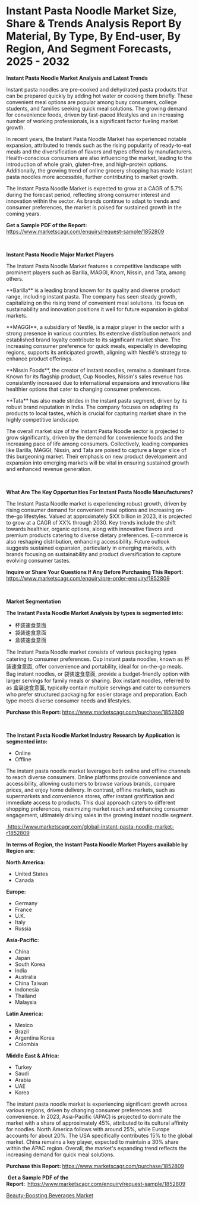 <p><h1>Instant Pasta Noodle Market Size, Share & Trends Analysis Report By Material, By Type, By End-user, By Region, And Segment Forecasts, 2025 - 2032</h1></p><p><strong>Instant Pasta Noodle Market Analysis and Latest Trends</strong></p>
<p><p>Instant pasta noodles are pre-cooked and dehydrated pasta products that can be prepared quickly by adding hot water or cooking them briefly. These convenient meal options are popular among busy consumers, college students, and families seeking quick meal solutions. The growing demand for convenience foods, driven by fast-paced lifestyles and an increasing number of working professionals, is a significant factor fueling market growth.</p><p>In recent years, the Instant Pasta Noodle Market has experienced notable expansion, attributed to trends such as the rising popularity of ready-to-eat meals and the diversification of flavors and types offered by manufacturers. Health-conscious consumers are also influencing the market, leading to the introduction of whole grain, gluten-free, and high-protein options. Additionally, the growing trend of online grocery shopping has made instant pasta noodles more accessible, further contributing to market growth.</p><p>The Instant Pasta Noodle Market is expected to grow at a CAGR of 5.7% during the forecast period, reflecting strong consumer interest and innovation within the sector. As brands continue to adapt to trends and consumer preferences, the market is poised for sustained growth in the coming years.</p></p>
<p><strong>Get a Sample PDF of the Report:&nbsp;</strong> <a href="https://www.marketscagr.com/enquiry/request-sample/1852809?utm_campaign=3508&utm_medium=2&utm_source=Github&utm_content=ia&utm_term=07042025&utm_id=instant-pasta-noodle">https://www.marketscagr.com/enquiry/request-sample/1852809</a></p>
<p>&nbsp;</p>
<p><strong>Instant Pasta Noodle Major Market Players</strong></p>
<p><p>The Instant Pasta Noodle Market features a competitive landscape with prominent players such as Barilla, MAGGI, Knorr, Nissin, and Tata, among others. </p><p>**Barilla** is a leading brand known for its quality and diverse product range, including instant pasta. The company has seen steady growth, capitalizing on the rising trend of convenient meal solutions. Its focus on sustainability and innovation positions it well for future expansion in global markets.</p><p>**MAGGI**, a subsidiary of Nestlé, is a major player in the sector with a strong presence in various countries. Its extensive distribution network and established brand loyalty contribute to its significant market share. The increasing consumer preference for quick meals, especially in developing regions, supports its anticipated growth, aligning with Nestlé's strategy to enhance product offerings.</p><p>**Nissin Foods**, the creator of instant noodles, remains a dominant force. Known for its flagship product, Cup Noodles, Nissin's sales revenue has consistently increased due to international expansions and innovations like healthier options that cater to changing consumer preferences.</p><p>**Tata** has also made strides in the instant pasta segment, driven by its robust brand reputation in India. The company focuses on adapting its products to local tastes, which is crucial for capturing market share in the highly competitive landscape.</p><p>The overall market size of the Instant Pasta Noodle sector is projected to grow significantly, driven by the demand for convenience foods and the increasing pace of life among consumers. Collectively, leading companies like Barilla, MAGGI, Nissin, and Tata are poised to capture a larger slice of this burgeoning market. Their emphasis on new product development and expansion into emerging markets will be vital in ensuring sustained growth and enhanced revenue generation.</p></p>
<p>&nbsp;</p>
<p><strong>What Are The Key Opportunities For Instant Pasta Noodle Manufacturers?</strong></p>
<p><p>The Instant Pasta Noodle market is experiencing robust growth, driven by rising consumer demand for convenient meal options and increasing on-the-go lifestyles. Valued at approximately $XX billion in 2023, it is projected to grow at a CAGR of XX% through 2030. Key trends include the shift towards healthier, organic options, along with innovative flavors and premium products catering to diverse dietary preferences. E-commerce is also reshaping distribution, enhancing accessibility. Future outlook suggests sustained expansion, particularly in emerging markets, with brands focusing on sustainability and product diversification to capture evolving consumer tastes.</p></p>
<p><strong>Inquire or Share Your Questions If Any Before Purchasing This Report:</strong> <a href="https://www.marketscagr.com/enquiry/pre-order-enquiry/1852809?utm_campaign=3508&utm_medium=2&utm_source=Github&utm_content=ia&utm_term=07042025&utm_id=instant-pasta-noodle">https://www.marketscagr.com/enquiry/pre-order-enquiry/1852809</a></p>
<p>&nbsp;</p>
<p><strong>Market Segmentation</strong></p>
<p><strong>The Instant Pasta Noodle Market Analysis by types is segmented into:</strong></p>
<p><ul><li>杯装速食意面</li><li>袋装速食意面</li><li>盒装速食意面</li></ul></p>
<p><p>The Instant Pasta Noodle market consists of various packaging types catering to consumer preferences. Cup instant pasta noodles, known as 杯装速食意面, offer convenience and portability, ideal for on-the-go meals. Bag instant noodles, or 袋装速食意面, provide a budget-friendly option with larger servings for family meals or sharing. Box instant noodles, referred to as 盒装速食意面, typically contain multiple servings and cater to consumers who prefer structured packaging for easier storage and preparation. Each type meets diverse consumer needs and lifestyles.</p></p>
<p><strong>Purchase this Report:&nbsp;</strong><a href="https://www.marketscagr.com/purchase/1852809?utm_campaign=3508&utm_medium=2&utm_source=Github&utm_content=ia&utm_term=07042025&utm_id=instant-pasta-noodle">https://www.marketscagr.com/purchase/1852809</a></p>
<p>&nbsp;</p>
<p><strong>The Instant Pasta Noodle Market Industry Research by Application is segmented into:</strong></p>
<p><ul><li>Online</li><li>Offline</li></ul></p>
<p><p>The instant pasta noodle market leverages both online and offline channels to reach diverse consumers. Online platforms provide convenience and accessibility, allowing customers to browse various brands, compare prices, and enjoy home delivery. In contrast, offline markets, such as supermarkets and convenience stores, offer instant gratification and immediate access to products. This dual approach caters to different shopping preferences, maximizing market reach and enhancing consumer engagement, ultimately driving sales in the growing instant noodle segment.</p></p>
<p><a href="https://www.marketscagr.com/global-instant-pasta-noodle-market-r1852809?utm_campaign=3508&utm_medium=2&utm_source=Github&utm_content=ia&utm_term=07042025&utm_id=instant-pasta-noodle">&nbsp;https://www.marketscagr.com/global-instant-pasta-noodle-market-r1852809</a></p>
<p><strong>In terms of Region, the Instant Pasta Noodle Market Players available by Region are:</strong></p>
<p>
    <p> <strong> North America: </strong>
        <ul>
            <li>United States</li>
            <li>Canada</li>
        </ul>
        </p> 
    <p> <strong> Europe: </strong>
        <ul>
            <li>Germany</li>
            <li>France</li>
            <li>U.K.</li>
            <li>Italy</li>
            <li>Russia</li>
        </ul>
        </p> 
    <p> <strong> Asia-Pacific: </strong>
        <ul>
            <li>China</li>
            <li>Japan</li>
            <li>South Korea</li>
            <li>India</li>
            <li>Australia</li>
            <li>China Taiwan</li>
            <li>Indonesia</li>
            <li>Thailand</li>
            <li>Malaysia</li>
        </ul>
        </p> 
    <p> <strong> Latin America: </strong>
        <ul>
            <li>Mexico</li>
            <li>Brazil</li>
            <li>Argentina Korea</li>
            <li>Colombia</li>
        </ul>
        </p> 
    <p> <strong> Middle East & Africa: </strong>
        <ul>
            <li>Turkey</li>
            <li>Saudi</li>
            <li>Arabia</li>
            <li>UAE</li>
            <li>Korea</li>
        </ul>
    </p>
    </p>
<p><p>The instant pasta noodle market is experiencing significant growth across various regions, driven by changing consumer preferences and convenience. In 2023, Asia-Pacific (APAC) is projected to dominate the market with a share of approximately 45%, attributed to its cultural affinity for noodles. North America follows with around 25%, while Europe accounts for about 20%. The USA specifically contributes 15% to the global market. China remains a key player, expected to maintain a 30% share within the APAC region. Overall, the market's expanding trend reflects the increasing demand for quick meal solutions.</p></p>
<p><strong>Purchase this Report: </strong><a href="https://www.marketscagr.com/purchase/1852809?utm_campaign=3508&utm_medium=2&utm_source=Github&utm_content=ia&utm_term=07042025&utm_id=instant-pasta-noodle">https://www.marketscagr.com/purchase/1852809</a></p>
<p>&nbsp;<strong>Get a Sample PDF of the Report:&nbsp;&nbsp;</strong><a href="https://www.marketscagr.com/enquiry/request-sample/1852809?utm_campaign=3508&utm_medium=2&utm_source=Github&utm_content=ia&utm_term=07042025&utm_id=instant-pasta-noodle">https://www.marketscagr.com/enquiry/request-sample/1852809</a></p>
<p><strong></strong></p>
<p><p><a href="https://github.com/rigelciara0p/Market-Research-Report-List-1/blob/main/beauty-boosting-beverages-market.md?utm_campaign=3508&utm_medium=2&utm_source=Github&utm_content=ia&utm_term=07042025&utm_id=instant-pasta-noodle">Beauty-Boosting Beverages Market</a></p></p>